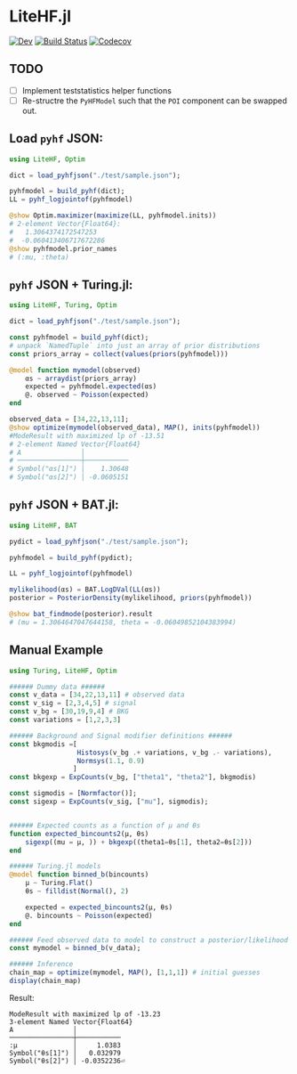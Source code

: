 # LiteHF.jl
[![Dev](https://img.shields.io/badge/docs-dev-blue.svg)](https://juliahep.github.io/LiteHF.jl/dev/)
[![Build Status](https://github.com/JuliaHEP/LiteHF.jl/workflows/CI/badge.svg)](https://github.com/JuliaHEP/LiteHF.jl/actions)
[![Codecov](https://codecov.io/gh/JuliaHEP/LiteHF.jl/branch/main/graph/badge.svg)](https://codecov.io/gh/JuliaHEP/LiteHF.jl)


## TODO
- [ ] Implement teststatistics helper functions
- [ ] Re-structre the `PyHFModel` such that the `POI` component can be swapped out.

## Load `pyhf` JSON:
```julia
using LiteHF, Optim

dict = load_pyhfjson("./test/sample.json");

pyhfmodel = build_pyhf(dict);
LL = pyhf_logjointof(pyhfmodel)

@show Optim.maximizer(maximize(LL, pyhfmodel.inits))
# 2-element Vector{Float64}:
#   1.3064374172547253
#  -0.060413406717672286
@show pyhfmodel.prior_names
# (:mu, :theta)
```

## `pyhf` JSON + Turing.jl:
```julia
using LiteHF, Turing, Optim

dict = load_pyhfjson("./test/sample.json");

const pyhfmodel = build_pyhf(dict);
# unpack `NamedTuple` into just an array of prior distributions
const priors_array = collect(values(priors(pyhfmodel)))

@model function mymodel(observed)
    αs ~ arraydist(priors_array)
    expected = pyhfmodel.expected(αs)
    @. observed ~ Poisson(expected)
end

observed_data = [34,22,13,11];
@show optimize(mymodel(observed_data), MAP(), inits(pyhfmodel))
#ModeResult with maximized lp of -13.51
# 2-element Named Vector{Float64}
# A               │ 
# ────────────────┼───────────
# Symbol("αs[1]") │    1.30648
# Symbol("αs[2]") │ -0.0605151
```

## `pyhf` JSON + BAT.jl:
```julia
using LiteHF, BAT

pydict = load_pyhfjson("./test/sample.json");

pyhfmodel = build_pyhf(pydict);

LL = pyhf_logjointof(pyhfmodel)

mylikelihood(αs) = BAT.LogDVal(LL(αs))
posterior = PosteriorDensity(mylikelihood, priors(pyhfmodel))

@show bat_findmode(posterior).result
# (mu = 1.3064647047644158, theta = -0.06049852104383994)
```

## Manual Example
```julia
using Turing, LiteHF, Optim

###### Dummy data ######
const v_data = [34,22,13,11] # observed data
const v_sig = [2,3,4,5] # signal
const v_bg = [30,19,9,4] # BKG
const variations = [1,2,3,3]

###### Background and Signal modifier definitions ######
const bkgmodis =[
                 Histosys(v_bg .+ variations, v_bg .- variations),
                 Normsys(1.1, 0.9)
                ]
const bkgexp = ExpCounts(v_bg, ["theta1", "theta2"], bkgmodis)

const sigmodis = [Normfactor()];
const sigexp = ExpCounts(v_sig, ["mu"], sigmodis);


###### Expected counts as a function of μ and θs
function expected_bincounts2(μ, θs)
    sigexp((mu = μ, )) + bkgexp((theta1=θs[1], theta2=θs[2]))
end

###### Turing.jl models
@model function binned_b(bincounts)
    μ ~ Turing.Flat()
    θs ~ filldist(Normal(), 2)

    expected = expected_bincounts2(μ, θs)
    @. bincounts ~ Poisson(expected)
end

###### Feed observed data to model to construct a posterior/likelihood object
const mymodel = binned_b(v_data);

###### Inference
chain_map = optimize(mymodel, MAP(), [1,1,1]) # initial guesses
display(chain_map)
```
Result:
```
ModeResult with maximized lp of -13.23
3-element Named Vector{Float64}
A               │ 
────────────────┼───────────
:μ              │     1.0383
Symbol("θs[1]") │   0.032979
Symbol("θs[2]") │ -0.0352236⏎  
```


